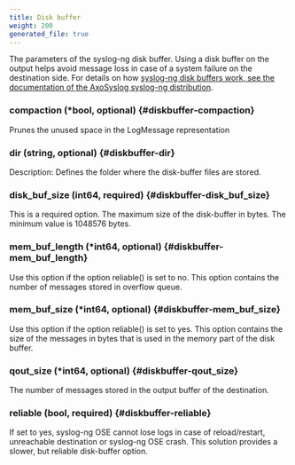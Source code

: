 ```yaml
---
title: Disk buffer
weight: 200
generated_file: true
---
```


The parameters of the syslog-ng disk buffer. Using a disk buffer on the output helps avoid message loss in case of a system failure on the destination side.
For details on how [syslog-ng disk buffers work, see the documentation of the AxoSyslog syslog-ng distribution](https://axoflow.com/docs/axosyslog-core/chapter-routing-filters/concepts-diskbuffer/).

### compaction (*bool, optional) {#diskbuffer-compaction}

Prunes the unused space in the LogMessage representation 


### dir (string, optional) {#diskbuffer-dir}

Description: Defines the folder where the disk-buffer files are stored. 


### disk_buf_size (int64, required) {#diskbuffer-disk_buf_size}

This is a required option. The maximum size of the disk-buffer in bytes. The minimum value is 1048576 bytes. 


### mem_buf_length (*int64, optional) {#diskbuffer-mem_buf_length}

Use this option if the option reliable() is set to no. This option contains the number of messages stored in overflow queue. 


### mem_buf_size (*int64, optional) {#diskbuffer-mem_buf_size}

Use this option if the option reliable() is set to yes. This option contains the size of the messages in bytes that is used in the memory part of the disk buffer. 


### qout_size (*int64, optional) {#diskbuffer-qout_size}

The number of messages stored in the output buffer of the destination. 


### reliable (bool, required) {#diskbuffer-reliable}

If set to yes, syslog-ng OSE cannot lose logs in case of reload/restart, unreachable destination or syslog-ng OSE crash. This solution provides a slower, but reliable disk-buffer option. 



